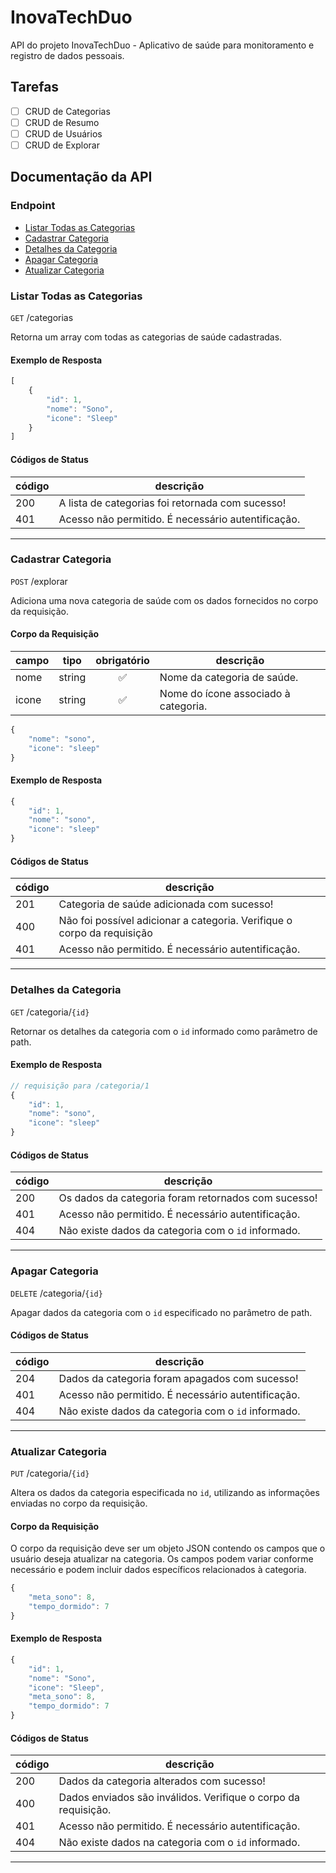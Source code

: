 # InovaTechDuo
API do projeto InovaTechDuo - Aplicativo de saúde para monitoramento e registro de dados pessoais.

## Tarefas

- [ ] CRUD de Categorias
- [ ] CRUD de Resumo
- [ ] CRUD de Usuários
- [ ] CRUD de Explorar

## Documentação da API

### Endpoint
- [Listar Todas as Categorias](#listar-todas-as-categorias)
- [Cadastrar Categoria](#cadastrar-categoria)
- [Detalhes da Categoria](#detalhes-da-categoria)
- [Apagar Categoria](#apagar-categoria)
- [Atualizar Categoria](#atualizar-categoria)

### Listar Todas as Categorias

`GET` /categorias

Retorna um array com todas as categorias de saúde cadastradas.

#### Exemplo de Resposta

```js
[
    {
        "id": 1,
        "nome": "Sono",
        "icone": "Sleep"
    }
]
```

#### Códigos de Status

|código|descrição|
|------|---------|
|200|A lista de categorias foi retornada com sucesso!
|401|Acesso não permitido. É necessário autentificação.

---

### Cadastrar Categoria

`POST` /explorar

Adiciona uma nova categoria de saúde com os dados fornecidos no corpo da requisição.

#### Corpo da Requisição

|campo|tipo|obrigatório|descrição|
|-----|----|:-----------:|---------|
|nome|string|✅| Nome da categoria de saúde.
|icone|string|✅|Nome do ícone associado à categoria.

```js
{
    "nome": "sono",
    "icone": "sleep"
}
```

#### Exemplo de Resposta

```js
{
    "id": 1,
    "nome": "sono",
    "icone": "sleep"
}
```

#### Códigos de Status

|código|descrição|
|------|---------|
|201|Categoria de saúde adicionada com sucesso!
|400|Não foi possível adicionar a categoria. Verifique o corpo da requisição
|401|Acesso não permitido. É necessário autentificação.
---

### Detalhes da Categoria

`GET` /categoria/`{id}`

Retornar os detalhes da categoria com o `id` informado como parâmetro de path.

#### Exemplo de Resposta

```js
// requisição para /categoria/1
{
    "id": 1,
    "nome": "sono",
    "icone": "sleep"
}
```

#### Códigos de Status

|código|descrição|
|------|---------|
|200|Os dados da categoria foram retornados com sucesso!
|401|Acesso não permitido. É necessário autentificação.
|404|Não existe dados da categoria com o `id` informado.

___

### Apagar Categoria

`DELETE` /categoria/`{id}`

Apagar dados da categoria com o `id` especificado no parâmetro de path.

#### Códigos de Status

|código|descrição|
|------|---------|
|204|Dados da categoria foram apagados com sucesso!
|401|Acesso não permitido. É necessário autentificação.
|404|Não existe dados da categoria com o `id` informado.

___

### Atualizar Categoria

`PUT` /categoria/`{id}`

Altera os dados da categoria especificada no `id`, utilizando as informações enviadas no corpo da requisição.

#### Corpo da Requisição

O corpo da requisição deve ser um objeto JSON contendo os campos que o usuário deseja atualizar na categoria. Os campos podem variar conforme necessário e podem incluir dados específicos relacionados à categoria.

```js
{
    "meta_sono": 8,
    "tempo_dormido": 7
}
```
#### Exemplo de Resposta

```js
{
    "id": 1,
    "nome": "Sono",
    "icone": "Sleep",
    "meta_sono": 8,
    "tempo_dormido": 7
}
```

#### Códigos de Status

|código|descrição|
|------|---------|
|200|Dados da categoria alterados com sucesso!
|400|Dados enviados são inválidos. Verifique o corpo da requisição.
|401|Acesso não permitido. É necessário autentificação.
|404|Não existe dados na categoria com o `id` informado.

---